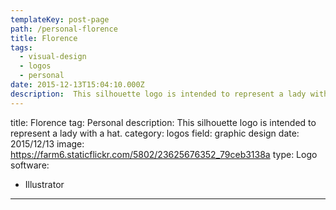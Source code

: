 ```yaml
---
templateKey: post-page
path: /personal-florence
title: Florence
tags:
  - visual-design
  - logos
  - personal
date: 2015-12-13T15:04:10.000Z
description:  This silhouette logo is intended to represent a lady with a hat.
---
```


title: Florence
tag: Personal
description: This silhouette logo is intended to represent a lady with a hat.
category: logos
field: graphic design
date: 2015/12/13
image: https://farm6.staticflickr.com/5802/23625676352_79ceb3138a
type: Logo
software:
- Illustrator
---
